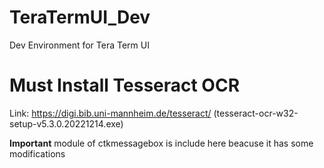 # TeraTermUI_Dev
Dev Environment for Tera Term UI
# Must Install Tesseract OCR
Link: 	https://digi.bib.uni-mannheim.de/tesseract/ (tesseract-ocr-w32-setup-v5.3.0.20221214.exe)

**Important** module of ctkmessagebox is include here beacuse it has some modifications
